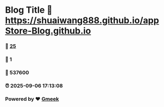 # Blog Title :link: https://shuaiwang888.github.io/appStore-Blog.github.io 
### :page_facing_up: [25](https://shuaiwang888.github.io/appStore-Blog.github.io/tag.html) 
### :speech_balloon: 1 
### :hibiscus: 537600 
### :alarm_clock: 2025-09-06 17:13:08 
### Powered by :heart: [Gmeek](https://github.com/Meekdai/Gmeek)
